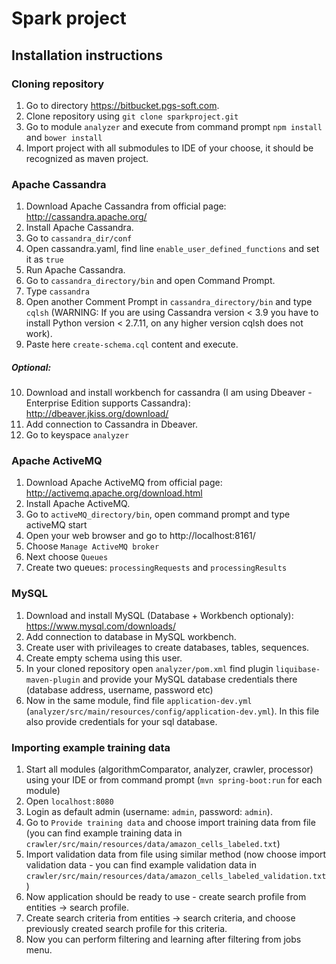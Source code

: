 # Spark project
## Installation instructions
### Cloning repository
1. Go to directory https://bitbucket.pgs-soft.com.
2. Clone repository using `git clone sparkproject.git`
3. Go to module `analyzer` and execute from command prompt `npm install` and `bower install`
4. Import project with all submodules to IDE of your choose, it should be recognized as maven project.
### Apache Cassandra
1. Download Apache Cassandra from official page: http://cassandra.apache.org/
2. Install Apache Cassandra.
3. Go to `cassandra_dir/conf`
4. Open cassandra.yaml, find line `enable_user_defined_functions` and set it as `true`
5. Run Apache Cassandra.
6. Go to `cassandra_directory/bin` and open Command Prompt.
7. Type `cassandra`
8. Open another  Comment Prompt in `cassandra_directory/bin` and type `cqlsh` (WARNING: If you are using Cassandra version < 3.9
you have to install Python version < 2.7.11, on any higher version cqlsh does not work).
9. Paste here `create-schema.cql` content and execute.

##### Optional:
10. Download and install workbench for cassandra (I am using Dbeaver - Enterprise Edition supports Cassandra):
    http://dbeaver.jkiss.org/download/
11. Add connection to Cassandra in Dbeaver.
12. Go to keyspace `analyzer`

### Apache ActiveMQ
1. Download Apache ActiveMQ from official page: http://activemq.apache.org/download.html
2. Install Apache ActiveMQ.
3. Go to `activeMQ_directory/bin`, open command prompt and type activeMQ start
4. Open your web browser and go to http://localhost:8161/
5. Choose `Manage ActiveMQ broker`
6. Next choose `Queues`
7. Create two queues: `processingRequests` and `processingResults`

### MySQL
1. Download  and install MySQL (Database + Workbench optionaly):  https://www.mysql.com/downloads/
2. Add connection to database in MySQL workbench.
3. Create user with privileages to create databases, tables, sequences.
4. Create empty schema using this user.
5. In your cloned repository open `analyzer/pom.xml` find plugin `liquibase-maven-plugin`
    and provide your MySQL database credentials there (database address, username, password etc)
6. Now in the same module, find file `application-dev.yml` (`analyzer/src/main/resources/config/application-dev.yml`). In this file also provide credentials for your sql database.


### Importing example training data
1. Start all modules (algorithmComparator, analyzer, crawler, processor) using your IDE or from command prompt (`mvn spring-boot:run` for each module)
2. Open `localhost:8080`
2. Login as default admin (username: `admin`, password: `admin`).
3. Go to `Provide training data` and choose import training data from file (you can find example training data in `crawler/src/main/resources/data/amazon_cells_labeled.txt`)
4. Import validation data from file using similar method (now choose import validation data - you can find example validation data in `crawler/src/main/resources/data/amazon_cells_labeled_validation.txt`)
5. Now application should be ready to use - create search profile from entities -> search profile.
6. Create search criteria from entities -> search criteria, and choose previously created search profile for this criteria.
7. Now you can perform filtering and learning after filtering from jobs menu.